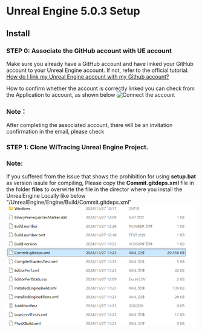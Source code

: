 # Unreal Engine 5.0.3 Setup

## Install

### STEP 0: Associate the GitHub account with UE account
Make sure you already have a GitHub account and have linked your GitHub account to your Unreal Engine account. If not, refer to the official tutorial.
[How do I link my Unreal Engine account with my Github account?](https://www.epicgames.com/help/en-US/epic-accounts-c5719348850459/connect-accounts-c5719351300507/how-do-i-link-my-unreal-engine-account-with-my-github-account-a5720369784347)

How to confirm whether the account is correctly linked you can check from the Application to account, as shown below
![Connect the account](./files/Connecttheaccount.png)

### Note：
After completing the associated account, there will be an invitation confirmation in the email, please check


### STEP 1: Clone WiTracing Unreal Engine Project.


### Note:
If you suffered from the issue that shows the prohibition for using **setup.bat** as version issule for compiling,
Please copy the **Commit.gitdeps.xml** file in the folder **files** to overwirte the file in the director where you install the UnrealEngine Locally like below
"/UnrealEngine/Engine/Build/Commit.gitdeps.xml"
![DebugUnrealEngineXML](./fig/BuildDebugXML.png "Debug Unreal Engine XML")
